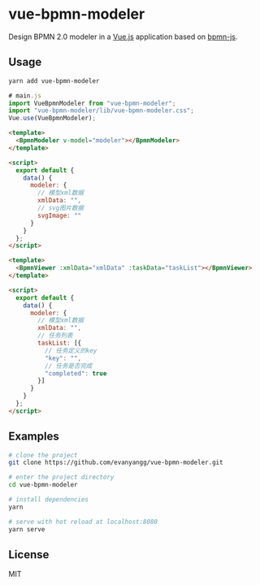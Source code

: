 # vue-bpmn-modeler

Design BPMN 2.0 modeler in a [Vue.js](https://vuejs.org) application based on  [bpmn-js](https://github.com/bpmn-io/bpmn-js).

## Usage
```bash
yarn add vue-bpmn-modeler
```
```js
# main.js
import VueBpmnModeler from "vue-bpmn-modeler";
import "vue-bpmn-modeler/lib/vue-bpmn-modeler.css";
Vue.use(VueBpmnModeler);
```
```html
<template>
  <BpmnModeler v-model="modeler"></BpmnModeler>
</template>

<script>
  export default {
    data() {
      modeler: {
        // 模型xml数据
        xmlData: "",
        // svg图片数据
        svgImage: ""
      }
    }
  };
</script>
```

```html
<template>
  <BpmnViewer :xmlData="xmlData" :taskData="taskList"></BpmnViewer>
</template>

<script>
  export default {
    data() {
      modeler: {
        // 模型xml数据
        xmlData: "",
        // 任务列表
        taskList: [{
          // 任务定义的key
          "key": "",
          // 任务是否完成
          "completed": true
        }]
      }
    }
  };
</script>
```

## Examples
```bash
# clone the project
git clone https://github.com/evanyangg/vue-bpmn-modeler.git

# enter the project directory
cd vue-bpmn-modeler

# install dependencies
yarn

# serve with hot reload at localhost:8080
yarn serve
```
## License

MIT
